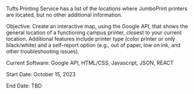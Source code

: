 Tufts Printing Service has a list of the locations where JumboPrint printers are located, but no other additional information.

Objective: Create an interactive map, using the Google API, that shows the general location of a functioning campus printer, 
           closest to your current location. Additional features include printer type (color printer or only black/white) and 
           a self-report option (e.g., out of paper, low on ink, and other troubleshooting issues).  

Current Software: Google API, HTML/CSS, Javascript, JSON, REACT

Start Date: October 15, 2023

End Date: TBD
